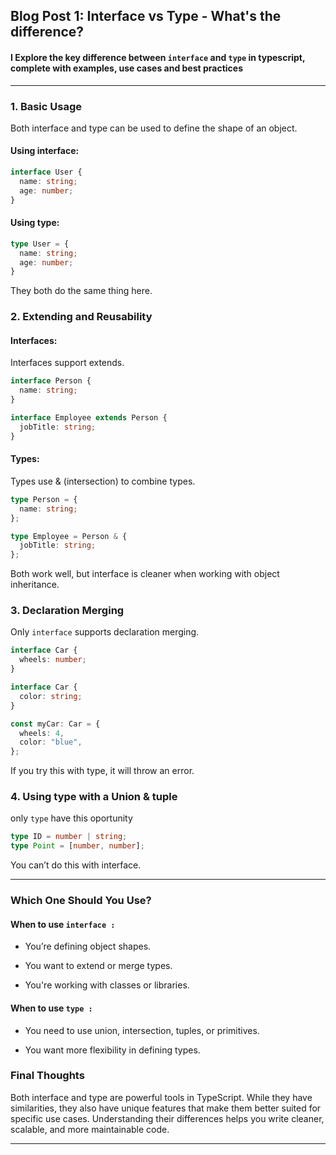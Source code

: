 ## Blog Post 1: Interface vs Type - What's the difference?

#### I Explore the key difference between `interface` and `type` in typescript, complete with examples, use cases and best practices

---

### 1. Basic Usage
Both interface and type can be used to define the shape of an object.

#### Using interface:
```ts
interface User {
  name: string;
  age: number;
}
```
#### Using type:
```ts
type User = {
  name: string;
  age: number;
}
```
They both do the same thing here.


### 2. Extending and Reusability

#### Interfaces:
Interfaces support extends.
``` ts
interface Person {
  name: string;
}

interface Employee extends Person {
  jobTitle: string;
}
```
#### Types:
Types use & (intersection) to combine types.
``` ts
type Person = {
  name: string;
};

type Employee = Person & {
  jobTitle: string;
};
```
Both work well, but interface is cleaner when working with object inheritance.
 


### 3. Declaration Merging
Only `interface` supports declaration merging.
``` ts
interface Car {
  wheels: number;
}

interface Car {
  color: string;
}

const myCar: Car = {
  wheels: 4,
  color: "blue",
};
```
If you try this with type, it will throw an error. 
 

### 4. Using type with a Union & tuple
only `type` have this oportunity 
``` ts
type ID = number | string;  
type Point = [number, number]; 
```
You can’t do this with interface. 

--- 

### Which One Should You Use?

#### When to use `interface :`

- You’re defining object shapes.

- You want to extend or merge types.

- You're working with classes or libraries.

#### When to use `type :`

- You need to use union, intersection, tuples, or primitives.

- You want more flexibility in defining types.


### Final Thoughts

Both interface and type are powerful tools in TypeScript. While they have similarities, they also have unique features that make them better suited for specific use cases. Understanding their differences helps you write cleaner, scalable, and more maintainable code.

---
